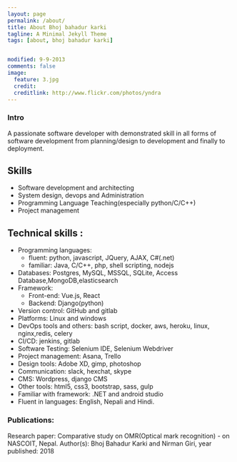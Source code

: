 ```yaml
---
layout: page
permalink: /about/
title: About Bhoj bahadur karki
tagline: A Minimal Jekyll Theme
tags: [about, bhoj bahadur karki]


modified: 9-9-2013
comments: false
image:
  feature: 3.jpg
  credit: 
  creditlink: http://www.flickr.com/photos/yndra
---
```


### Intro
A passionate software developer with demonstrated skill in all forms of software development from planning/design to development and finally to deployment.



## Skills 
- Software development and architecting   
- System design, devops and Administration
- Programming Language Teaching(especially python/C/C++)  
- Project management    

## Technical skills :
- Programming languages​:
  - fluent: ​python, javascript, JQuery, AJAX, C#(.net)
  - familiar: ​Java, C/C++, php, shell scripting, nodejs
- Databases: ​Postgres, MySQL, MSSQL, SQLite, Access Database,MongoDB,elasticsearch
- Framework:
  - Front-end: ​Vue.js, React
  - Backend: ​Django(python)
-  Version control: ​GitHub and gitlab​   
-  Platforms: ​Linux and windows​
-  DevOps tools and others: ​bash script, docker, aws, heroku, linux, nginx,redis, celery​ 
-  CI/CD: ​jenkins, gitlab​
-  Software Testing: Selenium IDE, Selenium Webdriver
-  Project management: ​Asana, Trello​ 
-  Design tools:​ Adobe XD, gimp, photoshop​
-  Communication:​ slack, hexchat, skype​ 
-  CMS: ​Wordpress, django CMS​
-  Other tools: ​html5, css3, bootstrap, sass, gulp​ 
-  Familiar with framework: ​.NET and android studio​
-  Fluent in languages:​ English, Nepali and Hindi.

### Publications:
Research paper: Comparative study on OMR(Optical mark recognition) - on NASCOIT, Nepal. Author(s): Bhoj Bahadur Karki and Nirman Giri, year published: 2018
